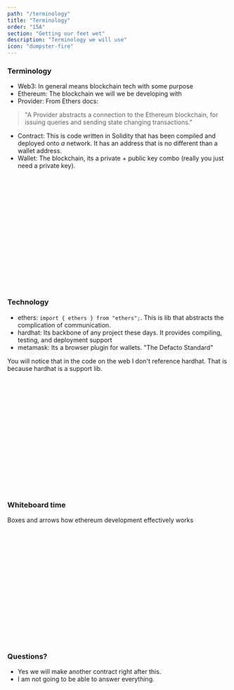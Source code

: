 ```yaml
---
path: "/terminology"
title: "Terminology"
order: "15A"
section: "Getting our feet wet"
description: "Terminology we will use"
icon: "dumpster-fire"
---
```


### Terminology
* Web3: In general means blockchain tech with some purpose
* Ethereum: The blockchain we will we be developing with
* Provider: From Ethers docs:
> "A Provider abstracts a connection to the Ethereum blockchain, for issuing
> queries and sending state changing transactions."
* Contract: This is code written in Solidity that has been compiled and
  deployed onto _a_ network.  It has an address that is no different than a
  wallet address.
* Wallet: The blockchain, its a private + public key combo (really you just
  need a private key).

<br />
<br />
<br />
<br />
<br />
<br />
<br />
<br />
<br />
<br />
<br />
<br />
<br />
<br />
<br />

### Technology
* ethers: `import { ethers } from "ethers";`.  This is lib that abstracts the
  complication of communication.
* hardhat: Its backbone of any project these days.  It provides compiling,
  testing, and deployment support
* metamask: Its a browser plugin for wallets.  "The Defacto Standard"

You will notice that in the code on the web I don't reference hardhat.  That is
because hardhat is a support lib.

<br />
<br />
<br />
<br />
<br />
<br />
<br />
<br />
<br />
<br />
<br />
<br />
<br />
<br />
<br />

### Whiteboard time
Boxes and arrows how ethereum development effectively works

<br />
<br />
<br />
<br />
<br />
<br />
<br />
<br />
<br />
<br />
<br />
<br />
<br />
<br />
<br />


### Questions?
* Yes we will make another contract right after this.
* I am not going to be able to answer everything.

<br />
<br />
<br />
<br />
<br />
<br />
<br />
<br />
<br />
<br />
<br />
<br />
<br />
<br />
<br />


